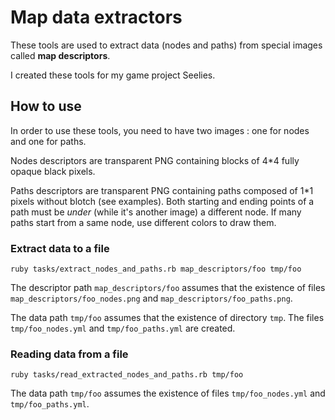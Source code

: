 # Map data extractors

These tools are used to extract data (nodes and paths) from special images called **map descriptors**.

I created these tools for my game project Seelies.


## How to use

In order to use these tools, you need to have two images : one for nodes and one for paths.

Nodes descriptors are transparent PNG containing blocks of 4*4 fully opaque black pixels.

Paths descriptors are transparent PNG containing paths composed of 1*1 pixels without blotch (see examples). Both starting and ending points of a path must be *under* (while it's another image) a different node. If many paths start from a same node, use different colors to draw them.


### Extract data to a file

```
ruby tasks/extract_nodes_and_paths.rb map_descriptors/foo tmp/foo
```

The descriptor path `map_descriptors/foo` assumes that the existence of files `map_descriptors/foo_nodes.png` and `map_descriptors/foo_paths.png`.

The data path `tmp/foo` assumes that the existence of directory `tmp`. The files `tmp/foo_nodes.yml` and `tmp/foo_paths.yml` are created.


### Reading data from a file

```
ruby tasks/read_extracted_nodes_and_paths.rb tmp/foo
```

The data path `tmp/foo` assumes the existence of files `tmp/foo_nodes.yml` and `tmp/foo_paths.yml`.
